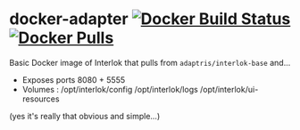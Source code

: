 # docker-adapter [![Docker Build Status](https://img.shields.io/docker/build/adaptris/interlok.svg)](https://hub.docker.com/r/adaptris/interlok/) [![Docker Pulls](https://img.shields.io/docker/pulls/adaptris/interlok.svg)](https://hub.docker.com/r/adaptris/interlok/)

Basic Docker image of Interlok that pulls from `adaptris/interlok-base` and...

* Exposes ports 8080 + 5555
* Volumes : /opt/interlok/config /opt/interlok/logs /opt/interlok/ui-resources

(yes it's really that obvious and simple...)
